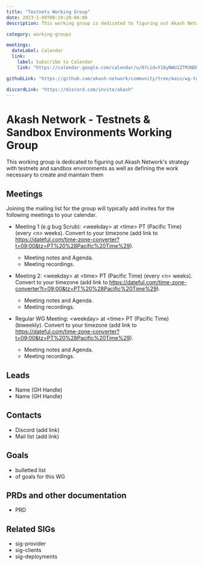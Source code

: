 ```yaml
---
title: "Testnets Working Group"
date: 2023-1-09T00:19:20-08:00
description: This working group is dedicated to figuring out Akash Network's strategy with testnets and sandbox environments as well as defining the work necessary to create and maintain them

category: working-groups

meetings:
  dateLabel: Calendar
  link:
    label: Subscribe to Calendar
    link: "https://calendar.google.com/calendar/u/0?cid=Y18yNWU1ZTM3NDhlNGM0YWI3YTU1ZjQxZmJjNWViZWJjYzBhMDNiNDBmYjAyODc4NWYxNDE1OWJmYWViZWExMmUyQGdyb3VwLmNhbGVuZGFyLmdvb2dsZS5jb20"

githubLink: "https://github.com/akash-network/community/tree/main/wg-testnet-sandbox"

discordLink: "https://discord.com/invite/akash"
---
```


# Akash Network - Testnets & Sandbox Environments Working Group

This working group is dedicated to figuring out Akash Network's strategy with testnets and sandbox environments as well as defining the work necessary to create and maintain them

## Meetings

Joining the mailing list for the group will typically add invites for the following meetings to your calendar.

- Meeting 1 (e.g bug Scrub): \<weekday\> at \<time\> PT (Pacific Time) (every \<n\> weeks). Convert to your timezone (add link to https://dateful.com/time-zone-converter?t=09:00&tz=PT%20%28Pacific%20Time%29).

  - Meeting notes and Agenda.
  - Meeting recordings.

- Meeting 2: \<weekday\> at \<time\> PT (Pacific Time) (every \<n\> weeks). Convert to your timezone (add link to https://dateful.com/time-zone-converter?t=09:00&tz=PT%20%28Pacific%20Time%29).

  - Meeting notes and Agenda.
  - Meeting recordings.

- Regular WG Meeting: \<weekday\> at \<time\> PT (Pacific Time) (biweekly). Convert to your timezone (add link to https://dateful.com/time-zone-converter?t=09:00&tz=PT%20%28Pacific%20Time%29).

  - Meeting notes and Agenda.
  - Meeting recordings.

## Leads

- Name (GH Handle)
- Name (GH Handle)

## Contacts

- Discord (add link)
- Mail list (add link)

## Goals

- bulletted list
- of goals for this WG

## PRDs and other documentation

- PRD

## Related SIGs

- sig-provider
- sig-clients
- sig-deployments
